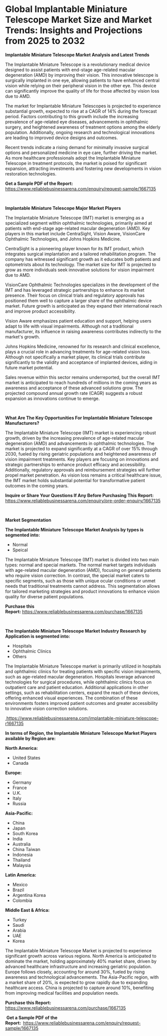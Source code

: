 <p><h1>Global Implantable Miniature Telescope Market Size and Market Trends: Insights and Projections from 2025 to 2032</h1></p><p><strong>Implantable Miniature Telescope Market Analysis and Latest Trends</strong></p>
<p><p>The Implantable Miniature Telescope is a revolutionary medical device designed to assist patients with end-stage age-related macular degeneration (AMD) by improving their vision. This innovative telescope is surgically implanted in one eye, allowing patients to have enhanced central vision while relying on their peripheral vision in the other eye. This device can significantly improve the quality of life for those affected by vision loss due to AMD.</p><p>The market for Implantable Miniature Telescopes is projected to experience substantial growth, expected to rise at a CAGR of 14% during the forecast period. Factors contributing to this growth include the increasing prevalence of age-related eye diseases, advancements in ophthalmic surgery, and heightened awareness of treatment options among the elderly population. Additionally, ongoing research and technological innovations are leading to improved device designs and outcomes.</p><p>Recent trends indicate a rising demand for minimally invasive surgical options and personalized medicine in eye care, further driving the market. As more healthcare professionals adopt the Implantable Miniature Telescope in treatment protocols, the market is poised for significant expansion, attracting investments and fostering new developments in vision restoration technologies.</p></p>
<p><strong>Get a Sample PDF of the Report:&nbsp;</strong> <a href="https://www.reliablebusinessarena.com/enquiry/request-sample/1667135?utm_campaign=3060&utm_medium=2&utm_source=Github&utm_content=ia&utm_term=17042025&utm_id=implantable-miniature-telescope">https://www.reliablebusinessarena.com/enquiry/request-sample/1667135</a></p>
<p>&nbsp;</p>
<p><strong>Implantable Miniature Telescope Major Market Players</strong></p>
<p><p>The Implantable Miniature Telescope (IMT) market is emerging as a specialized segment within ophthalmic technologies, primarily aimed at patients with end-stage age-related macular degeneration (AMD). Key players in this market include CentraSight, Vision Aware, VisionCare Ophthalmic Technologies, and Johns Hopkins Medicine.</p><p>CentraSight is a pioneering player known for its IMT product, which integrates surgical implantation and a tailored rehabilitation program. The company has witnessed significant growth as it educates both patients and optometrists about its technology. The market size for IMT is projected to grow as more individuals seek innovative solutions for vision impairment due to AMD.</p><p>VisionCare Ophthalmic Technologies specializes in the development of the IMT and has leveraged strategic partnerships to enhance its market presence. Their focus on clinical trials and regulatory approvals has positioned them well to capture a larger share of the ophthalmic device market. Future growth is anticipated as they expand their international reach and improve product accessibility.</p><p>Vision Aware emphasizes patient education and support, helping users adapt to life with visual impairments. Although not a traditional manufacturer, its influence in raising awareness contributes indirectly to the market's growth. </p><p>Johns Hopkins Medicine, renowned for its research and clinical excellence, plays a crucial role in advancing treatments for age-related vision loss. Although not specifically a market player, its clinical trials contribute significantly to the validity and acceptance of implanted devices, aiding in future market potential.</p><p>Sales revenue within this sector remains underreported, but the overall IMT market is anticipated to reach hundreds of millions in the coming years as awareness and acceptance of these advanced solutions grow. The projected compound annual growth rate (CAGR) suggests a robust expansion as innovations continue to emerge.</p></p>
<p>&nbsp;</p>
<p><strong>What Are The Key Opportunities For Implantable Miniature Telescope Manufacturers?</strong></p>
<p><p>The Implantable Miniature Telescope (IMT) market is experiencing robust growth, driven by the increasing prevalence of age-related macular degeneration (AMD) and advancements in ophthalmic technologies. The market is projected to expand significantly at a CAGR of over 15% through 2030, fueled by rising geriatric populations and heightened awareness of vision impairment treatments. Key players are focusing on innovations and strategic partnerships to enhance product efficacy and accessibility. Additionally, regulatory approvals and reimbursement strategies will further propel market penetration. As vision loss remains a critical healthcare issue, the IMT market holds substantial potential for transformative patient outcomes in the coming years.</p></p>
<p><strong>Inquire or Share Your Questions If Any Before Purchasing This Report:</strong> <a href="https://www.reliablebusinessarena.com/enquiry/pre-order-enquiry/1667135?utm_campaign=3060&utm_medium=2&utm_source=Github&utm_content=ia&utm_term=17042025&utm_id=implantable-miniature-telescope">https://www.reliablebusinessarena.com/enquiry/pre-order-enquiry/1667135</a></p>
<p>&nbsp;</p>
<p><strong>Market Segmentation</strong></p>
<p><strong>The Implantable Miniature Telescope Market Analysis by types is segmented into:</strong></p>
<p><ul><li>Normal</li><li>Speical</li></ul></p>
<p><p>The Implantable Miniature Telescope (IMT) market is divided into two main types: normal and special markets. The normal market targets individuals with age-related macular degeneration (AMD), focusing on general patients who require vision correction. In contrast, the special market caters to specific segments, such as those with unique ocular conditions or unmet needs that traditional treatments cannot address. This segmentation allows for tailored marketing strategies and product innovations to enhance vision quality for diverse patient populations.</p></p>
<p><strong>Purchase this Report:&nbsp;</strong><a href="https://www.reliablebusinessarena.com/purchase/1667135?utm_campaign=3060&utm_medium=2&utm_source=Github&utm_content=ia&utm_term=17042025&utm_id=implantable-miniature-telescope">https://www.reliablebusinessarena.com/purchase/1667135</a></p>
<p>&nbsp;</p>
<p><strong>The Implantable Miniature Telescope Market Industry Research by Application is segmented into:</strong></p>
<p><ul><li>Hospitals</li><li>Ophthalmic Clinics</li><li>Others</li></ul></p>
<p><p>The Implantable Miniature Telescope market is primarily utilized in hospitals and ophthalmic clinics for treating patients with specific vision impairments, such as age-related macular degeneration. Hospitals leverage advanced technologies for surgical procedures, while ophthalmic clinics focus on outpatient care and patient education. Additional applications in other settings, such as rehabilitation centers, expand the reach of these devices, offering enhanced visual experiences. The combination of these environments fosters improved patient outcomes and greater accessibility to innovative vision correction solutions.</p></p>
<p><a href="https://www.reliablebusinessarena.com/implantable-miniature-telescope-r1667135?utm_campaign=3060&utm_medium=2&utm_source=Github&utm_content=ia&utm_term=17042025&utm_id=implantable-miniature-telescope">&nbsp;https://www.reliablebusinessarena.com/implantable-miniature-telescope-r1667135</a></p>
<p><strong>In terms of Region, the Implantable Miniature Telescope Market Players available by Region are:</strong></p>
<p>
    <p> <strong> North America: </strong>
        <ul>
            <li>United States</li>
            <li>Canada</li>
        </ul>
        </p> 
    <p> <strong> Europe: </strong>
        <ul>
            <li>Germany</li>
            <li>France</li>
            <li>U.K.</li>
            <li>Italy</li>
            <li>Russia</li>
        </ul>
        </p> 
    <p> <strong> Asia-Pacific: </strong>
        <ul>
            <li>China</li>
            <li>Japan</li>
            <li>South Korea</li>
            <li>India</li>
            <li>Australia</li>
            <li>China Taiwan</li>
            <li>Indonesia</li>
            <li>Thailand</li>
            <li>Malaysia</li>
        </ul>
        </p> 
    <p> <strong> Latin America: </strong>
        <ul>
            <li>Mexico</li>
            <li>Brazil</li>
            <li>Argentina Korea</li>
            <li>Colombia</li>
        </ul>
        </p> 
    <p> <strong> Middle East & Africa: </strong>
        <ul>
            <li>Turkey</li>
            <li>Saudi</li>
            <li>Arabia</li>
            <li>UAE</li>
            <li>Korea</li>
        </ul>
    </p>
    </p>
<p><p>The Implantable Miniature Telescope Market is projected to experience significant growth across various regions. North America is anticipated to dominate the market, holding approximately 40% market share, driven by advanced healthcare infrastructure and increasing geriatric population. Europe follows closely, accounting for around 30%, fueled by rising awareness and technological advancements. The Asia-Pacific region, with a market share of 20%, is expected to grow rapidly due to expanding healthcare access. China is projected to capture around 10%, benefiting from improving medical facilities and population needs.</p></p>
<p><strong>Purchase this Report: </strong><a href="https://www.reliablebusinessarena.com/purchase/1667135?utm_campaign=3060&utm_medium=2&utm_source=Github&utm_content=ia&utm_term=17042025&utm_id=implantable-miniature-telescope">https://www.reliablebusinessarena.com/purchase/1667135</a></p>
<p>&nbsp;<strong>Get a Sample PDF of the Report:&nbsp;&nbsp;</strong><a href="https://www.reliablebusinessarena.com/enquiry/request-sample/1667135?utm_campaign=3060&utm_medium=2&utm_source=Github&utm_content=ia&utm_term=17042025&utm_id=implantable-miniature-telescope">https://www.reliablebusinessarena.com/enquiry/request-sample/1667135</a></p>
<p><strong></strong></p>
<p><p></p><p></p><p></p></p>